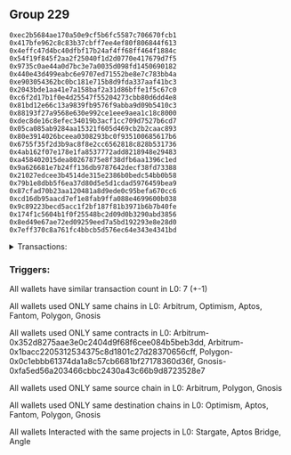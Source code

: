 ## Group 229

```0xa9b514efcfc2247f8a41f4bbffc37d9a1882a5a1
0xec2b5684ae170a50e9cf5b6fc5587c706670fcb1
0x417bfe962c8c83b37cbff7ee4ef80f806844f613
0x4effc47d4bc40dfbf17b24af4ff68ff464f1884c
0x54f19f845f2aa2f25040f1d2d0770e417679d7f5
0x9735c0ae44a0d7bc3e7a0035d098fd1450690182
0x440e43d499eabc6e9707ed71552be8e7c783bb4a
0xe903054362bc0bc181e715b8d9fda337aaf41bc3
0x2043bde1aa41e7a158baf2a31d86bffe1f5c67c0
0xc6f2d17b1f0e4d25547f55204273cbb80d6dd4e8
0x81bd12e66c13a9839fb9576f9abba9d09b5410c3
0x88193f27a9568e630e992ce1eee9aea1c18c8000
0xdec8de16c8efec34019b3acf1cc709d7527b6cd7
0x05ca085ab9284aa15321f605d469cb2b2caac893
0x80e3914026bceea0308293bc0f935100685617b6
0x6755f35f2d3b9ac8f8e2cc6562818c828b531736
0x4ab162f07e178e1fa8537772add8218948e29483
0xa458402015dea80267875e8f38dfb6aa1396c1ed
0x9a626681e7b24ff136db9787642decf38fd73388
0x21027edcee3b4514de315e2386b0bedc54bb0b58
0x79b1e8dbb5f6ea37d80d5e5d1cdad5976459bea9
0x87cfad70b23aa120481a8d9ede0c95befa670cc6
0xcd16db95aacd7ef1e8fab9ffa088e4699600b038
0x9c89223becd5acc1f2bf187f81b3971b6b7b40fe
0x174f1c5604b1f0f25548bc2d09d0b3290abd3856
0x8ed49e67ae72ed09259eed7a5bd192293e8e28d0
0x7eff370c8a761fc4bbcb5d576ec64e343e4341bd
```
<details>
<summary>Transactions:</summary>

Hashes: 

Wallet: 0xa9b514efcfc2247f8a41f4bbffc37d9a1882a5a1

       Hash: 0xa3b5eb2348d274d75e0c6232bc3bcd4c14ba3dff65e69ed110bd63280c4a353a
         - source chain: Arbitrum
         - destination chain: Optimism
         - project: Stargate
         - contract: 0x352d8275aae3e0c2404d9f68f6cee084b5beb3dd
         - value USD: 11.371409853
       Hash: 0xb86fa0f8e68f2bcc4c0fa5d36b106859d4e10abf7946aeaeb28a8c14baa70672
         - source chain: Arbitrum
         - destination chain: Optimism
         - project: Stargate
         - contract: 0x352d8275aae3e0c2404d9f68f6cee084b5beb3dd
         - value USD: 351.716171174
       Hash: 0x51848b48861f5b02e16abd85d9d28d305789e8e9caca4dc9ea86023c8b2d9a7c
         - source chain: Arbitrum
         - destination chain: Aptos
         - project: Aptos Bridge
         - contract: 0x1bacc2205312534375c8d1801c27d28370656cff
       Hash: 0xd7cbeeb3f690909fd02c9bdd7e2b31221b0c83e3ac1cf21b6c20af7349bcbcab
         - source chain: Arbitrum
         - destination chain: Fantom
         - project: Stargate
         - contract: 0x352d8275aae3e0c2404d9f68f6cee084b5beb3dd
         - value USD: 4.00174471
       Hash: 0xa2f5d12ad13f575eeec8c096ce324657b809768fc4a084d863653c9283a2c9a1
         - source chain: Arbitrum
         - destination chain: Polygon
         - project: Stargate
         - contract: 0x352d8275aae3e0c2404d9f68f6cee084b5beb3dd
         - value USD: 5.502398977
       Hash: 0xb54b4207f8ff567be23ab60b29c6e2c6406ec6d1fa772bc59d44ef7119586089
         - source chain: Polygon
         - destination chain: Gnosis
         - project: Angle
         - contract: 0x0c1ebbb61374da1a8c57cb6681bf27178360d36f
       Hash: 0xf40f5819f384753343159b089d2876ece75ee92ae6229db9341fac3d0c9a7fb1
         - source chain: Gnosis
         - destination chain: Polygon
         - project: Angle
         - contract: 0xfa5ed56a203466cbbc2430a43c66b9d8723528e7
Wallet: 0xec2b5684ae170a50e9cf5b6fc5587c706670fcb1

       Hash:0x893eafe198182c46980b200892795d24855b0ad7028f4e198c572985935fd1cc
         - source chain: Arbitrum
         - destination chain: Optimism
         - project: Stargate
         - contract: 0x352d8275aae3e0c2404d9f68f6cee084b5beb3dd
         - value USD: 9.72166219
       Hash:0x0063a05c27945fe2f500a9b0149a6489a571ff7c8a4eb1153fadddfb233b4fd9
         - source chain: Arbitrum
         - destination chain: Optimism
         - project: Stargate
         - contract: 0x352d8275aae3e0c2404d9f68f6cee084b5beb3dd
         - value USD: 339.686790726
       Hash:0x7a39278271836d14fd6e8383d0ee82e3aeae721e3d8bb423ddca5e84bfada48d
         - source chain: Arbitrum
         - destination chain: Aptos
         - project: Aptos Bridge
         - contract: 0x1bacc2205312534375c8d1801c27d28370656cff
       Hash:0x2728d51aede5e9b6582b7665d90c5ff8ea5f4c4e8b341ce66c3f34f8230d0cab
         - source chain: Arbitrum
         - destination chain: Fantom
         - project: Stargate
         - contract: 0x352d8275aae3e0c2404d9f68f6cee084b5beb3dd
         - value USD: 3.001308533
       Hash:0x3ac327c58d53cc9d782a8e0fa99f2104f3c82aed969369a88fb644a38cab91d5
         - source chain: Arbitrum
         - destination chain: Polygon
         - project: Stargate
         - contract: 0x352d8275aae3e0c2404d9f68f6cee084b5beb3dd
         - value USD: 3.501526622
       Hash:0xc721791093b66925c1e9e672d929d603cee7f090a8397f347f8fa65a2e6c63dc
         - source chain: Polygon
         - destination chain: Gnosis
         - project: Angle
         - contract: 0x0c1ebbb61374da1a8c57cb6681bf27178360d36f
       Hash:0x91732964080cb6d578bd2c39ed3ec2943d296a02a95bb21c3dd573fa0dd11642
         - source chain: Gnosis
         - destination chain: Polygon
         - project: Angle
         - contract: 0xfa5ed56a203466cbbc2430a43c66b9d8723528e7
Wallet: 0x417bfe962c8c83b37cbff7ee4ef80f806844f613

       Hash:0xda5f1ff201f270f9218d5e3a6ffa51677c4b9b77b8f748f6348225291c2c1688
         - source chain: Arbitrum
         - destination chain: Optimism
         - project: Stargate
         - contract: 0x352d8275aae3e0c2404d9f68f6cee084b5beb3dd
         - value USD: 9.316972709
       Hash:0xda68808205eb340bce1cea59d62e68d9a2ea62ce3bb9c68872104d9d10f32b27
         - source chain: Arbitrum
         - destination chain: Optimism
         - project: Stargate
         - contract: 0x352d8275aae3e0c2404d9f68f6cee084b5beb3dd
         - value USD: 367.182517463
       Hash:0xf60af1ccd60393d0994053dd011b71a46ba9391b0c23e3c34d978ef0c4c04740
         - source chain: Arbitrum
         - destination chain: Aptos
         - project: Aptos Bridge
         - contract: 0x1bacc2205312534375c8d1801c27d28370656cff
       Hash:0x297c3691bdb9f3d6a5f924ae1a1fde817f2b6e2c13c6d12acee4a2361d95df20
         - source chain: Arbitrum
         - destination chain: Fantom
         - project: Stargate
         - contract: 0x352d8275aae3e0c2404d9f68f6cee084b5beb3dd
         - value USD: 3.001308533
       Hash:0xc48c2b855afafaff073d8564c3f48b65e9b5b99bbcdddaf860eafbc0a9ef5b6d
         - source chain: Arbitrum
         - destination chain: Polygon
         - project: Stargate
         - contract: 0x352d8275aae3e0c2404d9f68f6cee084b5beb3dd
         - value USD: 4.101789329
       Hash:0xf31e4e2ff9bc93336639c593c3c2cd722cb7e3cdabb1b12f87b9c00391612be2
         - source chain: Polygon
         - destination chain: Gnosis
         - project: Angle
         - contract: 0x0c1ebbb61374da1a8c57cb6681bf27178360d36f
       Hash:0x239c493c30c09e77f9e202b7d39110b0a3e82043c8b2e71df4260aa09f719ac8
         - source chain: Gnosis
         - destination chain: Polygon
         - project: Angle
         - contract: 0xfa5ed56a203466cbbc2430a43c66b9d8723528e7
Wallet: 0x4effc47d4bc40dfbf17b24af4ff68ff464f1884c

       Hash:0x66d531edb7f7f32d0b3245d4b902e96123136075dd5dd0c06e89739bfbe5bbe1
         - source chain: Arbitrum
         - destination chain: Optimism
         - project: Stargate
         - contract: 0x352d8275aae3e0c2404d9f68f6cee084b5beb3dd
         - value USD: 9.563249956
       Hash:0x5b359f30fa6c6e43145781725b300e8dd2af03f3227fb2f2f8c57267e40612e4
         - source chain: Arbitrum
         - destination chain: Optimism
         - project: Stargate
         - contract: 0x352d8275aae3e0c2404d9f68f6cee084b5beb3dd
         - value USD: 369.282885478
       Hash:0x5958198273586e1cd3163ff57cb072ea14cc784db3a1a7c5036547ba5da85842
         - source chain: Arbitrum
         - destination chain: Aptos
         - project: Aptos Bridge
         - contract: 0x1bacc2205312534375c8d1801c27d28370656cff
       Hash:0x213af947fa1143768c60680de976c248d52c87feefcd7c253f73c481c9755141
         - source chain: Arbitrum
         - destination chain: Fantom
         - project: Stargate
         - contract: 0x352d8275aae3e0c2404d9f68f6cee084b5beb3dd
         - value USD: 6.002617066
       Hash:0x370b530e4cd3cc8baebc1b52e6cb06056a9541c6cfbc6f1c58db51d5878187b3
         - source chain: Arbitrum
         - destination chain: Polygon
         - project: Stargate
         - contract: 0x352d8275aae3e0c2404d9f68f6cee084b5beb3dd
         - value USD: 6.002617066
       Hash:0x2428d149d38668b9ce30a39935b0ea77fca2c757fbde894c4e1936e102c7ed2f
         - source chain: Polygon
         - destination chain: Gnosis
         - project: Angle
         - contract: 0x0c1ebbb61374da1a8c57cb6681bf27178360d36f
       Hash:0x88f679f7e1a668a9c5cb4010edf1656026d9a587af8812b7790e1b2abe075cff
         - source chain: Gnosis
         - destination chain: Polygon
         - project: Angle
         - contract: 0xfa5ed56a203466cbbc2430a43c66b9d8723528e7
Wallet: 0x54f19f845f2aa2f25040f1d2d0770e417679d7f5

       Hash:0xaa855a88b9d968967b1eda29383966a16716acfa4be8334177a8e4eead3ad895
         - source chain: Arbitrum
         - destination chain: Optimism
         - project: Stargate
         - contract: 0x352d8275aae3e0c2404d9f68f6cee084b5beb3dd
         - value USD: 12.942954007
       Hash:0x6ea56e10c8b46f5c23820efaf768c9cc87198833044e71472065bd5c2b5f52db
         - source chain: Arbitrum
         - destination chain: Optimism
         - project: Stargate
         - contract: 0x352d8275aae3e0c2404d9f68f6cee084b5beb3dd
         - value USD: 205.836065432
       Hash:0x8784a7e5b9d4913dbae6bf31faa0b3d1f8964729a4fe29ae080778f35e185cca
         - source chain: Arbitrum
         - destination chain: Aptos
         - project: Aptos Bridge
         - contract: 0x1bacc2205312534375c8d1801c27d28370656cff
       Hash:0x73889a9edc251c2d22c3a18a18f5f5b75277bac50d79b5ac4bb0d9038e9e9fc6
         - source chain: Arbitrum
         - destination chain: Fantom
         - project: Stargate
         - contract: 0x352d8275aae3e0c2404d9f68f6cee084b5beb3dd
         - value USD: 5.002180888
       Hash:0xb40793ced92891c9c67c6dae44726cf093975eb4ff38345da715385b6fa52b13
         - source chain: Arbitrum
         - destination chain: Polygon
         - project: Stargate
         - contract: 0x352d8275aae3e0c2404d9f68f6cee084b5beb3dd
         - value USD: 5.702487213
       Hash:0x3252598ffa44108a9aa99612066a82c350b4465831c49a873f0ac43d75c61d25
         - source chain: Polygon
         - destination chain: Gnosis
         - project: Angle
         - contract: 0x0c1ebbb61374da1a8c57cb6681bf27178360d36f
       Hash:0xbb28f0cd8a7034126e39a7d758d7d17c62b0530fc305b495aa51395da650e6f4
         - source chain: Gnosis
         - destination chain: Polygon
         - project: Angle
         - contract: 0xfa5ed56a203466cbbc2430a43c66b9d8723528e7
Wallet: 0x9735c0ae44a0d7bc3e7a0035d098fd1450690182

       Hash:0x10cd8fc5d94652d3b9d93869ef382513ebfcb88cbcc561656647e01cc70ca4eb
         - source chain: Arbitrum
         - destination chain: Optimism
         - project: Stargate
         - contract: 0x352d8275aae3e0c2404d9f68f6cee084b5beb3dd
         - value USD: 10.837292654
       Hash:0x2a02886f467b86f486f6b148bbabe045177725eace4c64894d69268f9c3ac1af
         - source chain: Arbitrum
         - destination chain: Optimism
         - project: Stargate
         - contract: 0x352d8275aae3e0c2404d9f68f6cee084b5beb3dd
         - value USD: 313.718604364
       Hash:0x95f43d2b90b71699f4e921617eae9438125e36646154b2be696c99a69aac5a11
         - source chain: Arbitrum
         - destination chain: Aptos
         - project: Aptos Bridge
         - contract: 0x1bacc2205312534375c8d1801c27d28370656cff
       Hash:0x7a7ebac8a30e210d9585e515f991325636b72346a028c96bd9ac9dc253eed0c5
         - source chain: Arbitrum
         - destination chain: Fantom
         - project: Stargate
         - contract: 0x352d8275aae3e0c2404d9f68f6cee084b5beb3dd
         - value USD: 4.00174471
       Hash:0x591d5f8cdd5af18f13cc66f792db066aa0b6c491528f3866e1b8e2cc46d276a3
         - source chain: Arbitrum
         - destination chain: Polygon
         - project: Stargate
         - contract: 0x352d8275aae3e0c2404d9f68f6cee084b5beb3dd
         - value USD: 5.902574448
       Hash:0x73fb6f4bf034f26765325aada72f720e53a300d2efdcb8b68df7bf537749a4ca
         - source chain: Polygon
         - destination chain: Gnosis
         - project: Angle
         - contract: 0x0c1ebbb61374da1a8c57cb6681bf27178360d36f
       Hash:0x8ebcd743ab7162f5ce587e0fa3ec1091789ebedeb7496514bd871e2b673ea504
         - source chain: Gnosis
         - destination chain: Polygon
         - project: Angle
         - contract: 0xfa5ed56a203466cbbc2430a43c66b9d8723528e7
Wallet: 0x440e43d499eabc6e9707ed71552be8e7c783bb4a

       Hash:0x5443766d6a4c231007fb86bb699ec23d094bbd57a5bdb02c87c561d742131877
         - source chain: Arbitrum
         - destination chain: Optimism
         - project: Stargate
         - contract: 0x352d8275aae3e0c2404d9f68f6cee084b5beb3dd
         - value USD: 9.625047134
       Hash:0x6e90065a0e5d34c64e0b7dceee388af53b127f94904d683dfa911a0d46bf621c
         - source chain: Arbitrum
         - destination chain: Optimism
         - project: Stargate
         - contract: 0x352d8275aae3e0c2404d9f68f6cee084b5beb3dd
         - value USD: 215.765077864
       Hash:0x8c640fabb1ef0b28cf2ffccb74f7a4b6c9621aecac83777d95ffc6280245110a
         - source chain: Arbitrum
         - destination chain: Aptos
         - project: Aptos Bridge
         - contract: 0x1bacc2205312534375c8d1801c27d28370656cff
       Hash:0x093d619870b6d053c4dca6466dd0d5a455d1fa3ec54dc53c6c1ca249bf70a4f4
         - source chain: Arbitrum
         - destination chain: Fantom
         - project: Stargate
         - contract: 0x352d8275aae3e0c2404d9f68f6cee084b5beb3dd
         - value USD: 4.00174471
       Hash:0xddf1d18f510f3980ecbb64a4d7bdca6cc0f8b87358ef09d7ed2f2881e9f9c48f
         - source chain: Arbitrum
         - destination chain: Polygon
         - project: Stargate
         - contract: 0x352d8275aae3e0c2404d9f68f6cee084b5beb3dd
         - value USD: 5.902574448
       Hash:0x12b4f43c7fdd3aa40afc10637188a29c4afb1d8dbc80ebd330c8ebbd8c719b59
         - source chain: Polygon
         - destination chain: Gnosis
         - project: Angle
         - contract: 0x0c1ebbb61374da1a8c57cb6681bf27178360d36f
       Hash:0xca93d43d8963a786f8178b871da241760507a1f9385ad8a01b1808ca61c9cd2d
         - source chain: Gnosis
         - destination chain: Polygon
         - project: Angle
         - contract: 0xfa5ed56a203466cbbc2430a43c66b9d8723528e7
Wallet: 0xe903054362bc0bc181e715b8d9fda337aaf41bc3

       Hash:0xb55a8525593e68e1d2f039d1120909ec232ae4c1a95eeed2eea6333f25daa3c5
         - source chain: Arbitrum
         - destination chain: Optimism
         - project: Stargate
         - contract: 0x352d8275aae3e0c2404d9f68f6cee084b5beb3dd
         - value USD: 9.694318306
       Hash:0x19056bf7e8d42914e55764f19a467eebce0acd0e6a89e5506d8c343465e64e3d
         - source chain: Arbitrum
         - destination chain: Optimism
         - project: Stargate
         - contract: 0x352d8275aae3e0c2404d9f68f6cee084b5beb3dd
         - value USD: 284.122509613
       Hash:0x4c9588e16dcc1b3e3c7454579f39300a261edcbc7d9802f58e3c4a73b261b3a4
         - source chain: Arbitrum
         - destination chain: Aptos
         - project: Aptos Bridge
         - contract: 0x1bacc2205312534375c8d1801c27d28370656cff
       Hash:0xd93772eff1026295a847ad5e5a059e188535e42670106783f0e943be79b64519
         - source chain: Arbitrum
         - destination chain: Fantom
         - project: Stargate
         - contract: 0x352d8275aae3e0c2404d9f68f6cee084b5beb3dd
         - value USD: 4.61201208
       Hash:0x699919c00b2c407122a52b824f451b5e4122b8c6ec355d9d6eb3ff87200c951f
         - source chain: Arbitrum
         - destination chain: Polygon
         - project: Stargate
         - contract: 0x352d8275aae3e0c2404d9f68f6cee084b5beb3dd
         - value USD: 5.292309081
       Hash:0x47a2068aa20d9e59ba40b5e219873b62621265ed4edc69704473f9f4a60b1946
         - source chain: Polygon
         - destination chain: Gnosis
         - project: Angle
         - contract: 0x0c1ebbb61374da1a8c57cb6681bf27178360d36f
       Hash:0x32271cb24a7d89b222449b3582f33a8718376a3d2c832c02c8a8ca9c105ed88b
         - source chain: Gnosis
         - destination chain: Polygon
         - project: Angle
         - contract: 0xfa5ed56a203466cbbc2430a43c66b9d8723528e7
Wallet: 0x2043bde1aa41e7a158baf2a31d86bffe1f5c67c0

       Hash:0x36dbbba69a9ff75d957edfa564da9a12283a4cf997d14f98c3fd57ffdf1b96bb
         - source chain: Arbitrum
         - destination chain: Optimism
         - project: Stargate
         - contract: 0x352d8275aae3e0c2404d9f68f6cee084b5beb3dd
         - value USD: 10.37973833
       Hash:0xad84220315dccc3c3403aa557f4acd5058b5b7527cc04d51be54c7cbd94e15d5
         - source chain: Arbitrum
         - destination chain: Optimism
         - project: Stargate
         - contract: 0x352d8275aae3e0c2404d9f68f6cee084b5beb3dd
         - value USD: 350.952400987
       Hash:0x55399ec1376ea93fcecf87f63542bc7fe4f145bf2826df3feeca52036da6e587
         - source chain: Arbitrum
         - destination chain: Aptos
         - project: Aptos Bridge
         - contract: 0x1bacc2205312534375c8d1801c27d28370656cff
       Hash:0x341fa112e84215317e9026cf674b995e0f6c31d00ed4a4a36419a846a82c1116
         - source chain: Arbitrum
         - destination chain: Fantom
         - project: Stargate
         - contract: 0x352d8275aae3e0c2404d9f68f6cee084b5beb3dd
         - value USD: 5.002180888
       Hash:0xbab9ecc80e15b40a0dd232738dbed8e4dd6cdf7d41fa55e8111bf4a4e05bb9d0
         - source chain: Arbitrum
         - destination chain: Polygon
         - project: Stargate
         - contract: 0x352d8275aae3e0c2404d9f68f6cee084b5beb3dd
         - value USD: 6.802967008
       Hash:0x5d0e02803e83a95ff0e35eab2e6363b963bf6a42a6530851b856b064242c7851
         - source chain: Polygon
         - destination chain: Gnosis
         - project: Angle
         - contract: 0x0c1ebbb61374da1a8c57cb6681bf27178360d36f
       Hash:0x89aa788bf39a117ed9f5036a9d1e340c50446051ae6776342302fcb521c69ac5
         - source chain: Gnosis
         - destination chain: Polygon
         - project: Angle
         - contract: 0xfa5ed56a203466cbbc2430a43c66b9d8723528e7
Wallet: 0xc6f2d17b1f0e4d25547f55204273cbb80d6dd4e8

       Hash:0xc8985e4cc286ea411d7ed977edde4d7d3c9245c9fcec8297c6f5db6f723d98e2
         - source chain: Arbitrum
         - destination chain: Optimism
         - project: Stargate
         - contract: 0x352d8275aae3e0c2404d9f68f6cee084b5beb3dd
         - value USD: 10.919324305
       Hash:0xdf42641dd91af058bdfe63549ed32107018478111bf0a604c224b6dceb535fa2
         - source chain: Arbitrum
         - destination chain: Optimism
         - project: Stargate
         - contract: 0x352d8275aae3e0c2404d9f68f6cee084b5beb3dd
         - value USD: 379.784725551
       Hash:0x515660c65a0b6cfba03a0b3cd88f98c2488b040e6f4858995b015eb18f88c7ae
         - source chain: Arbitrum
         - destination chain: Aptos
         - project: Aptos Bridge
         - contract: 0x1bacc2205312534375c8d1801c27d28370656cff
       Hash:0x1b17f23660f605a66bd2b82429a941e50dadc979c455bfdd74e387f62b1ff4e8
         - source chain: Arbitrum
         - destination chain: Fantom
         - project: Stargate
         - contract: 0x352d8275aae3e0c2404d9f68f6cee084b5beb3dd
         - value USD: 4.00174471
       Hash:0x88f4e3a8f690bb3ffb63f26a51364c512e03194ff3a1d83ebd2b833e5e6a87be
         - source chain: Arbitrum
         - destination chain: Polygon
         - project: Stargate
         - contract: 0x352d8275aae3e0c2404d9f68f6cee084b5beb3dd
         - value USD: 4.802094653
       Hash:0xf6113dee12c5e82445738eac581cd561cc31b9ce36893292c13c7db9e2f01e6e
         - source chain: Polygon
         - destination chain: Gnosis
         - project: Angle
         - contract: 0x0c1ebbb61374da1a8c57cb6681bf27178360d36f
       Hash:0xf83eba3822264c2b1c2b44dd53ab4168bc9c1e7a940fd932e743897745f0af90
         - source chain: Gnosis
         - destination chain: Polygon
         - project: Angle
         - contract: 0xfa5ed56a203466cbbc2430a43c66b9d8723528e7
Wallet: 0x81bd12e66c13a9839fb9576f9abba9d09b5410c3

       Hash:0x4eb9bbe9a0b33d5fe3f9119ef4ef98618c43ade118fa9d66020ef1016da07bc2
         - source chain: Arbitrum
         - destination chain: Optimism
         - project: Stargate
         - contract: 0x352d8275aae3e0c2404d9f68f6cee084b5beb3dd
         - value USD: 8.996137804
       Hash:0xd75d6df0739becae63a48bd8771629a04ff446464761cc3fc5922cd89a9a659f
         - source chain: Arbitrum
         - destination chain: Optimism
         - project: Stargate
         - contract: 0x352d8275aae3e0c2404d9f68f6cee084b5beb3dd
         - value USD: 333.194744136
       Hash:0xdf7a3621f3178b312d003a76d1d224b10f8f7dff4080ea2083d721dcfbfbd8a6
         - source chain: Arbitrum
         - destination chain: Aptos
         - project: Aptos Bridge
         - contract: 0x1bacc2205312534375c8d1801c27d28370656cff
       Hash:0xf60ff4e1df11e4b08ed7963e794940dd9c42e2ae703944f49226013a3171cd7e
         - source chain: Arbitrum
         - destination chain: Fantom
         - project: Stargate
         - contract: 0x352d8275aae3e0c2404d9f68f6cee084b5beb3dd
         - value USD: 5.002180888
       Hash:0x2aba9a1777d3444c857dc58f92539013f2e7df13f67c74c960d80bad1f3d1836
         - source chain: Arbitrum
         - destination chain: Polygon
         - project: Stargate
         - contract: 0x352d8275aae3e0c2404d9f68f6cee084b5beb3dd
         - value USD: 6.102661684
       Hash:0x52bfe4240e8da1b935c79ae622fe623d0176ba97ffbb0ac238d332db9e70c850
         - source chain: Polygon
         - destination chain: Gnosis
         - project: Angle
         - contract: 0x0c1ebbb61374da1a8c57cb6681bf27178360d36f
       Hash:0x08d1d83c412bf67e75e6b78cf239c67920655a568a4217f2c9654d07e64dad3a
         - source chain: Gnosis
         - destination chain: Polygon
         - project: Angle
         - contract: 0xfa5ed56a203466cbbc2430a43c66b9d8723528e7
Wallet: 0x88193f27a9568e630e992ce1eee9aea1c18c8000

       Hash:0xea2b5918c3ee06be7a78c705923beee700abf1388f17b82fa1fcb1c7abf946f3
         - source chain: Arbitrum
         - destination chain: Optimism
         - project: Stargate
         - contract: 0x352d8275aae3e0c2404d9f68f6cee084b5beb3dd
         - value USD: 9.340670741
       Hash:0x825c523c1ab59708c17fd09b520a1877b079caed74d238817c1d5ffae5477435
         - source chain: Arbitrum
         - destination chain: Optimism
         - project: Stargate
         - contract: 0x352d8275aae3e0c2404d9f68f6cee084b5beb3dd
         - value USD: 274.957267367
       Hash:0x517bf77f6e7dea990dc9eba35d2eda895996be48503e19593745951cc9650001
         - source chain: Arbitrum
         - destination chain: Aptos
         - project: Aptos Bridge
         - contract: 0x1bacc2205312534375c8d1801c27d28370656cff
       Hash:0x80d1b609b138571e7435a4af5f2b51d69b99e188fa3cc15e24716ea5d057ca2c
         - source chain: Arbitrum
         - destination chain: Fantom
         - project: Stargate
         - contract: 0x352d8275aae3e0c2404d9f68f6cee084b5beb3dd
         - value USD: 3.001308533
       Hash:0x25caa59f9d816bcaa3997091f5706ba956de0b7d1bb70d7990b04145c29e8c90
         - source chain: Arbitrum
         - destination chain: Polygon
         - project: Stargate
         - contract: 0x352d8275aae3e0c2404d9f68f6cee084b5beb3dd
         - value USD: 3.101353151
       Hash:0xa85123c459d9e269753f0fc42ce686dafe9e122eb3dba6699511457277d0b9f2
         - source chain: Polygon
         - destination chain: Gnosis
         - project: Angle
         - contract: 0x0c1ebbb61374da1a8c57cb6681bf27178360d36f
       Hash:0x834723d31a0d748f0228e01673b173258c5535ca37ce4e7cc27a2ca9fd0931aa
         - source chain: Gnosis
         - destination chain: Polygon
         - project: Angle
         - contract: 0xfa5ed56a203466cbbc2430a43c66b9d8723528e7
Wallet: 0xdec8de16c8efec34019b3acf1cc709d7527b6cd7

       Hash:0xeb44da30a22f1a1778318247141b9780894e4445dab8201333d6b4ca9b242462
         - source chain: Arbitrum
         - destination chain: Optimism
         - project: Stargate
         - contract: 0x352d8275aae3e0c2404d9f68f6cee084b5beb3dd
         - value USD: 9.66533379
       Hash:0x7348175c91ac22ab1a0434cc7752b0c1121e9b9f40581ff7bfd207e193c3b69d
         - source chain: Arbitrum
         - destination chain: Optimism
         - project: Stargate
         - contract: 0x352d8275aae3e0c2404d9f68f6cee084b5beb3dd
         - value USD: 221.302411721
       Hash:0xd24dca14ca2391a98fc8466eee318a1941da51f3b4c9d01bbdb356442040133f
         - source chain: Arbitrum
         - destination chain: Aptos
         - project: Aptos Bridge
         - contract: 0x1bacc2205312534375c8d1801c27d28370656cff
       Hash:0x8f8b38b02322550ae1ffc627d5a00031ed3111ecf75c4fbd45a887e3e6c9f354
         - source chain: Arbitrum
         - destination chain: Fantom
         - project: Stargate
         - contract: 0x352d8275aae3e0c2404d9f68f6cee084b5beb3dd
         - value USD: 4.00174471
       Hash:0x5586470ef9b8a3defbb430c6f748a742e915d1dde25aa8cca6a09ed468a63314
         - source chain: Arbitrum
         - destination chain: Polygon
         - project: Stargate
         - contract: 0x352d8275aae3e0c2404d9f68f6cee084b5beb3dd
         - value USD: 2.70117868
       Hash:0x36887ad38f207d7269431a4a21f4d0bfa62ab74544c2140c61676efe1baf26f0
         - source chain: Polygon
         - destination chain: Gnosis
         - project: Angle
         - contract: 0x0c1ebbb61374da1a8c57cb6681bf27178360d36f
       Hash:0x5ee0c1488e49e51189607ebe264a997e0f5e9ee4ad786ef5c4d8a5907b9f2447
         - source chain: Gnosis
         - destination chain: Polygon
         - project: Angle
         - contract: 0xfa5ed56a203466cbbc2430a43c66b9d8723528e7
Wallet: 0x05ca085ab9284aa15321f605d469cb2b2caac893

       Hash:0x76f88abfdb1a69595212636f27d9bc1bef42c00f5118514fa38eedc03e5cc68e
         - source chain: Arbitrum
         - destination chain: Optimism
         - project: Stargate
         - contract: 0x352d8275aae3e0c2404d9f68f6cee084b5beb3dd
         - value USD: 10.374269553
       Hash:0xf5c4fd205cf4e3253ee406371a6af043b1208a5b74c9a087f5ea1569fdec8487
         - source chain: Arbitrum
         - destination chain: Optimism
         - project: Stargate
         - contract: 0x352d8275aae3e0c2404d9f68f6cee084b5beb3dd
         - value USD: 355.344079563
       Hash:0xa0ca5e88d91d25a337fc7e4a034106cace05fd25d67f5358569fc122d8e5514f
         - source chain: Arbitrum
         - destination chain: Aptos
         - project: Aptos Bridge
         - contract: 0x1bacc2205312534375c8d1801c27d28370656cff
       Hash:0xe5a33eb50332c07730304946be0ab3a0cf20e7d8487ba15cb4c140d5ed0a0541
         - source chain: Arbitrum
         - destination chain: Fantom
         - project: Stargate
         - contract: 0x352d8275aae3e0c2404d9f68f6cee084b5beb3dd
         - value USD: 5.002180888
       Hash:0xc853394660a84215626300b7747dd31a06d398dcb278d86dbb94dda837e6f1ca
         - source chain: Arbitrum
         - destination chain: Polygon
         - project: Stargate
         - contract: 0x352d8275aae3e0c2404d9f68f6cee084b5beb3dd
         - value USD: 6.102661684
       Hash:0xe5c056ce2dfa2f487fd3aff4c9489d7dfc1d36c656f68c128ff4d2e5081a72e5
         - source chain: Polygon
         - destination chain: Gnosis
         - project: Angle
         - contract: 0x0c1ebbb61374da1a8c57cb6681bf27178360d36f
       Hash:0x521bce4e79dfbf8b3166287455b4fa1dc5cffb044a1a9e955af36c2e69775b16
         - source chain: Gnosis
         - destination chain: Polygon
         - project: Angle
         - contract: 0xfa5ed56a203466cbbc2430a43c66b9d8723528e7
Wallet: 0x80e3914026bceea0308293bc0f935100685617b6

       Hash:0xf86427fb713c5636b25515f87f04c06fe8233792e05b7bd51e7ecf49345c051b
         - source chain: Arbitrum
         - destination chain: Optimism
         - project: Stargate
         - contract: 0x352d8275aae3e0c2404d9f68f6cee084b5beb3dd
         - value USD: 12.446935953
       Hash:0xf29707239af9fcbb8f37646f230467f86620278dd895325b439afd48b634f2f0
         - source chain: Arbitrum
         - destination chain: Optimism
         - project: Stargate
         - contract: 0x352d8275aae3e0c2404d9f68f6cee084b5beb3dd
         - value USD: 369.855713118
       Hash:0x0cddb66e8d4cb22c1f085f05930b445872ed7b30aadcd0153aec28997443454e
         - source chain: Arbitrum
         - destination chain: Aptos
         - project: Aptos Bridge
         - contract: 0x1bacc2205312534375c8d1801c27d28370656cff
       Hash:0x89ec7042c0679a8ef65d83b6f27c7fdec250b4144f4527b250a10690655a4257
         - source chain: Arbitrum
         - destination chain: Fantom
         - project: Stargate
         - contract: 0x352d8275aae3e0c2404d9f68f6cee084b5beb3dd
         - value USD: 4.00174471
       Hash:0x3a7c0f38be776b5a1827e3a49ef226ef9e42565687f21feaaa118f4350261ece
         - source chain: Arbitrum
         - destination chain: Polygon
         - project: Stargate
         - contract: 0x352d8275aae3e0c2404d9f68f6cee084b5beb3dd
         - value USD: 5.40235636
       Hash:0xeef46f57d585892dcc347ce3a25868365d52ab0f5fa8b46bf878cfa4ac01f57f
         - source chain: Polygon
         - destination chain: Gnosis
         - project: Angle
         - contract: 0x0c1ebbb61374da1a8c57cb6681bf27178360d36f
       Hash:0xe0cd073d2551a06baeacaeb42b656839974e7ab5110bb28924ba7c0d06cd134c
         - source chain: Gnosis
         - destination chain: Polygon
         - project: Angle
         - contract: 0xfa5ed56a203466cbbc2430a43c66b9d8723528e7
Wallet: 0x6755f35f2d3b9ac8f8e2cc6562818c828b531736

       Hash:0x4ccd9d59784450e287ddba24701d5dc598ebac47661c6b146e8afcc1f9a72613
         - source chain: Arbitrum
         - destination chain: Optimism
         - project: Stargate
         - contract: 0x352d8275aae3e0c2404d9f68f6cee084b5beb3dd
         - value USD: 9.62687006
       Hash:0xd0fa6ddf84ac19fde6d2f18f7d4be48ce946aa419be441d73974f27a8a7f6a3c
         - source chain: Arbitrum
         - destination chain: Optimism
         - project: Stargate
         - contract: 0x352d8275aae3e0c2404d9f68f6cee084b5beb3dd
         - value USD: 244.597402429
       Hash:0xc09a02d8222bfd74fbf2256f45f0287493b6ed953c8e44ed06917e87c86699b8
         - source chain: Arbitrum
         - destination chain: Aptos
         - project: Aptos Bridge
         - contract: 0x1bacc2205312534375c8d1801c27d28370656cff
       Hash:0xf1168776944b59aac16668315951036105b3bbb1baa0549d649b9ea834b992ff
         - source chain: Arbitrum
         - destination chain: Fantom
         - project: Stargate
         - contract: 0x352d8275aae3e0c2404d9f68f6cee084b5beb3dd
         - value USD: 6.002617066
       Hash:0x87db5f05323e8f22f987cfe9294caa6c72ec073aa831292bf35c9af1f5dbac49
         - source chain: Arbitrum
         - destination chain: Polygon
         - project: Stargate
         - contract: 0x352d8275aae3e0c2404d9f68f6cee084b5beb3dd
         - value USD: 6.002617066
       Hash:0x54efdfb2fc1ce40f885c1dc7c451545b28ae48a235a885704fa8df5ea8ca332c
         - source chain: Polygon
         - destination chain: Gnosis
         - project: Angle
         - contract: 0x0c1ebbb61374da1a8c57cb6681bf27178360d36f
       Hash:0x2312ffcc688ad6c14f3ce116eab8c6a19ff6f41d93dec1bb2e927f0dbc45617f
         - source chain: Gnosis
         - destination chain: Polygon
         - project: Angle
         - contract: 0xfa5ed56a203466cbbc2430a43c66b9d8723528e7
Wallet: 0x4ab162f07e178e1fa8537772add8218948e29483

       Hash:0xac368351db421d2ca46f62e13264c8e03438302f592e6985287a0fab36abaef6
         - source chain: Arbitrum
         - destination chain: Optimism
         - project: Stargate
         - contract: 0x352d8275aae3e0c2404d9f68f6cee084b5beb3dd
         - value USD: 11.45526443
       Hash:0x83c412cabbef32983716800593a93b09e2913acc7f2046d6efca1e8a7393bada
         - source chain: Arbitrum
         - destination chain: Optimism
         - project: Stargate
         - contract: 0x352d8275aae3e0c2404d9f68f6cee084b5beb3dd
         - value USD: 365.273091995
       Hash:0x55d307d5fa1c91197f1aed779e1b7f4782abc4ad136a9b944254238e6b58dc98
         - source chain: Arbitrum
         - destination chain: Aptos
         - project: Aptos Bridge
         - contract: 0x1bacc2205312534375c8d1801c27d28370656cff
       Hash:0x8d41eadd1b476af0b6a710c1a89bc59407588e7278722e66a045bdac1506deaf
         - source chain: Arbitrum
         - destination chain: Fantom
         - project: Stargate
         - contract: 0x352d8275aae3e0c2404d9f68f6cee084b5beb3dd
         - value USD: 3.758742899
       Hash:0x69d88c2d8e2176c00fc5cdf9a1c99325bdcb43a692603719d33a103f662c13b1
         - source chain: Arbitrum
         - destination chain: Polygon
         - project: Stargate
         - contract: 0x352d8275aae3e0c2404d9f68f6cee084b5beb3dd
         - value USD: 3.938682718
       Hash:0xbada4a794cb0ed613ae86192b428610f2a6f535362512f96236b72f2d99001c5
         - source chain: Polygon
         - destination chain: Gnosis
         - project: Angle
         - contract: 0x0c1ebbb61374da1a8c57cb6681bf27178360d36f
       Hash:0x8b5909f08ca6438a6b3f868f41d801c4944c1e65cab332e162b302dd806fa05e
         - source chain: Gnosis
         - destination chain: Polygon
         - project: Angle
         - contract: 0xfa5ed56a203466cbbc2430a43c66b9d8723528e7
Wallet: 0xa458402015dea80267875e8f38dfb6aa1396c1ed

       Hash:0xbc70bb4bcfe975dbab6388bbf0eb4508451bedc7997493335139fb2319639d3a
         - source chain: Arbitrum
         - destination chain: Optimism
         - project: Stargate
         - contract: 0x352d8275aae3e0c2404d9f68f6cee084b5beb3dd
         - value USD: 9.3661917
       Hash:0xddc6a2e75d10ad8e4d2cc83f9045fca297ba35ed28256e7fddfb4ba2ccf51920
         - source chain: Arbitrum
         - destination chain: Optimism
         - project: Stargate
         - contract: 0x352d8275aae3e0c2404d9f68f6cee084b5beb3dd
         - value USD: 247.843425724
       Hash:0x187ae27d2607f82611899ae07f1fcb8ad8affea31c3bbb7c69e29eedaea70fc5
         - source chain: Arbitrum
         - destination chain: Aptos
         - project: Aptos Bridge
         - contract: 0x1bacc2205312534375c8d1801c27d28370656cff
       Hash:0xb4646b4c4f673cafe91e88c78c14b2e51ecdfef5804ac3fded49a14f204c0fb3
         - source chain: Arbitrum
         - destination chain: Fantom
         - project: Stargate
         - contract: 0x352d8275aae3e0c2404d9f68f6cee084b5beb3dd
         - value USD: 2.998996994
       Hash:0xd17b0ac972aba64106854194def066c496a63a1ca5aae5aff4255f0fbc130beb
         - source chain: Arbitrum
         - destination chain: Polygon
         - project: Stargate
         - contract: 0x352d8275aae3e0c2404d9f68f6cee084b5beb3dd
         - value USD: 4.198595791
       Hash:0xa80cf4f7205d5198a727ab975df893d8b90e398f11a0ef6119fb0d8a042c18f4
         - source chain: Polygon
         - destination chain: Gnosis
         - project: Angle
         - contract: 0x0c1ebbb61374da1a8c57cb6681bf27178360d36f
       Hash:0x73aa4b6eec8e221d04b785b83f02b6cbc58237fcac8c19bb06e7c342bda4454d
         - source chain: Gnosis
         - destination chain: Polygon
         - project: Angle
         - contract: 0xfa5ed56a203466cbbc2430a43c66b9d8723528e7
Wallet: 0x9a626681e7b24ff136db9787642decf38fd73388

       Hash:0xc3a5427a7d5dddc40999a50cfbe3673b306c4f2573f170b6ee10e2f9e45cbc41
         - source chain: Arbitrum
         - destination chain: Optimism
         - project: Stargate
         - contract: 0x352d8275aae3e0c2404d9f68f6cee084b5beb3dd
         - value USD: 10.408905139
       Hash:0x1b4b870db9bb0fa9d993b2decffe6687ee02fecaf6c8ccc99726e22fb8d161a5
         - source chain: Arbitrum
         - destination chain: Optimism
         - project: Stargate
         - contract: 0x352d8275aae3e0c2404d9f68f6cee084b5beb3dd
         - value USD: 301.880166463
       Hash:0x35eef9e55fdad1a3fd67755287335cb9558aa34b9e1a4e58d2a9ee19892dc036
         - source chain: Arbitrum
         - destination chain: Aptos
         - project: Aptos Bridge
         - contract: 0x1bacc2205312534375c8d1801c27d28370656cff
       Hash:0x26283618ac931d16650f38b223594ec59d615230cbcdd5251e5b150adaaeeb39
         - source chain: Arbitrum
         - destination chain: Fantom
         - project: Stargate
         - contract: 0x352d8275aae3e0c2404d9f68f6cee084b5beb3dd
         - value USD: 4.998328323
       Hash:0x8df7e80f9ed277cfa890f51cf510ec6b6a0ad900999ffcc469d706e18d71a1b7
         - source chain: Arbitrum
         - destination chain: Polygon
         - project: Stargate
         - contract: 0x352d8275aae3e0c2404d9f68f6cee084b5beb3dd
         - value USD: 6.497826819
       Hash:0x6bec46221c2891b3112eee7d043b6c643867ced350a8a1effa34e02961849add
         - source chain: Polygon
         - destination chain: Gnosis
         - project: Angle
         - contract: 0x0c1ebbb61374da1a8c57cb6681bf27178360d36f
       Hash:0x29e66428025e9c58c873f7311ffb95b80029583521565386f551df0cd195a8d7
         - source chain: Gnosis
         - destination chain: Polygon
         - project: Angle
         - contract: 0xfa5ed56a203466cbbc2430a43c66b9d8723528e7
Wallet: 0x21027edcee3b4514de315e2386b0bedc54bb0b58

       Hash:0xe60def735b5f3d570add7754d548990d01f2f24e917c9fbe9e5d3461ac713b4b
         - source chain: Arbitrum
         - destination chain: Optimism
         - project: Stargate
         - contract: 0x352d8275aae3e0c2404d9f68f6cee084b5beb3dd
         - value USD: 9.814631396
       Hash:0x373d27b18bd6453a4aa349715e70f3fca5828ddc31c4fd6115372f303650bc94
         - source chain: Arbitrum
         - destination chain: Optimism
         - project: Stargate
         - contract: 0x352d8275aae3e0c2404d9f68f6cee084b5beb3dd
         - value USD: 230.085768873
       Hash:0xce59c2c6445f1f5be72a0c234a4915c256fe38e98f179850d02cb15f626ea2a5
         - source chain: Arbitrum
         - destination chain: Aptos
         - project: Aptos Bridge
         - contract: 0x1bacc2205312534375c8d1801c27d28370656cff
       Hash:0x24914668a89fe9e782e5e948175c7e4b6e40f4e8bccc2e717e3ce65071cb0289
         - source chain: Arbitrum
         - destination chain: Fantom
         - project: Stargate
         - contract: 0x352d8275aae3e0c2404d9f68f6cee084b5beb3dd
         - value USD: 2.998996994
       Hash:0x227ea1fafa2176e96d9bf40a776125e51a24ad1d6a4887a844c42493ed1525ca
         - source chain: Arbitrum
         - destination chain: Polygon
         - project: Stargate
         - contract: 0x352d8275aae3e0c2404d9f68f6cee084b5beb3dd
         - value USD: 3.498829826
       Hash:0x0b68214eeee7867079736d59c1b2f9cc3b58dadcaaeb9c5f360631ea353faa3f
         - source chain: Polygon
         - destination chain: Gnosis
         - project: Angle
         - contract: 0x0c1ebbb61374da1a8c57cb6681bf27178360d36f
       Hash:0xa63f54fa5befb63678f8bd83661aebc95f768cd41a3708d1bdf58a47da1862ad
         - source chain: Gnosis
         - destination chain: Polygon
         - project: Angle
         - contract: 0xfa5ed56a203466cbbc2430a43c66b9d8723528e7
Wallet: 0x79b1e8dbb5f6ea37d80d5e5d1cdad5976459bea9

       Hash:0xd1c4e788129c95f8956cd5443ecc08eb1fdc1900cfa2b0eacef320e72712054a
         - source chain: Arbitrum
         - destination chain: Optimism
         - project: Stargate
         - contract: 0x352d8275aae3e0c2404d9f68f6cee084b5beb3dd
         - value USD: 9.810985544
       Hash:0xf503988e3e755fdc52f85418c903e0f3050ccb0e667f4a1151cf0408921ed15d
         - source chain: Arbitrum
         - destination chain: Optimism
         - project: Stargate
         - contract: 0x352d8275aae3e0c2404d9f68f6cee084b5beb3dd
         - value USD: 250.134736285
       Hash:0xf40380d55715e8482973c8b379a7f1433d4485faebf4f750d26576d77e9265c0
         - source chain: Arbitrum
         - destination chain: Aptos
         - project: Aptos Bridge
         - contract: 0x1bacc2205312534375c8d1801c27d28370656cff
       Hash:0xd47c5c1543e46c431dbeb13526df48a4ae0e30963d910610b9400869429040e2
         - source chain: Arbitrum
         - destination chain: Fantom
         - project: Stargate
         - contract: 0x352d8275aae3e0c2404d9f68f6cee084b5beb3dd
         - value USD: 2.998996994
       Hash:0x0225961e692ee20c25c2ab8b07ddd5cb6bb546efb6ec3c45ca170fd12d749766
         - source chain: Arbitrum
         - destination chain: Polygon
         - project: Stargate
         - contract: 0x352d8275aae3e0c2404d9f68f6cee084b5beb3dd
         - value USD: 3.398863259
       Hash:0x8d8774716a0da1e4301ac2167edc5f0400e594c5442c3b220e7d04c581f0f12f
         - source chain: Polygon
         - destination chain: Gnosis
         - project: Angle
         - contract: 0x0c1ebbb61374da1a8c57cb6681bf27178360d36f
       Hash:0xf0927e3da16e3a5c9d18f782165bdfafa80a07001a80b9cf31da7cde43a44c2c
         - source chain: Gnosis
         - destination chain: Polygon
         - project: Angle
         - contract: 0xfa5ed56a203466cbbc2430a43c66b9d8723528e7
Wallet: 0x87cfad70b23aa120481a8d9ede0c95befa670cc6

       Hash:0x1a18691e3fa9b0a89fdf60eb3bbae43a0afe4c1b25b3faf047b0f683ad2fdba7
         - source chain: Arbitrum
         - destination chain: Optimism
         - project: Stargate
         - contract: 0x352d8275aae3e0c2404d9f68f6cee084b5beb3dd
         - value USD: 7.989882877
       Hash:0xdb54355d26ba515462722212906c110ae2d9378a7ae2aa3fa7a0e13431cd7967
         - source chain: Arbitrum
         - destination chain: Optimism
         - project: Stargate
         - contract: 0x352d8275aae3e0c2404d9f68f6cee084b5beb3dd
         - value USD: 326.320812452
       Hash:0x1a69fbbb7e5382a11771a842cf12285bdd3ad8e16dcf7ef939ec50d09e697552
         - source chain: Arbitrum
         - destination chain: Aptos
         - project: Aptos Bridge
         - contract: 0x1bacc2205312534375c8d1801c27d28370656cff
       Hash:0x2405c2f8f42cb5762b73498a0a1983a3aed9bf8a4d73219958e1dd858619df1e
         - source chain: Arbitrum
         - destination chain: Fantom
         - project: Stargate
         - contract: 0x352d8275aae3e0c2404d9f68f6cee084b5beb3dd
         - value USD: 3.598796392
       Hash:0xac2fa964d0d7b5544d6f8c77e256311c7b04466b872435ca55c3c6a4643e9415
         - source chain: Arbitrum
         - destination chain: Polygon
         - project: Stargate
         - contract: 0x352d8275aae3e0c2404d9f68f6cee084b5beb3dd
         - value USD: 3.898696092
       Hash:0x3322747c56a070af71c3ef67b1f3e31720c01f457002bf06b1a3bf4a2ccffd80
         - source chain: Polygon
         - destination chain: Gnosis
         - project: Angle
         - contract: 0x0c1ebbb61374da1a8c57cb6681bf27178360d36f
       Hash:0xd5c8b7e1602a07b7394bad5b21e738c9ed2c2d9a985a4a8b62d9ff464b4e5912
         - source chain: Gnosis
         - destination chain: Polygon
         - project: Angle
         - contract: 0xfa5ed56a203466cbbc2430a43c66b9d8723528e7
Wallet: 0xcd16db95aacd7ef1e8fab9ffa088e4699600b038

       Hash:0x248f5949b89de921783a3667e8e116b2c00c1f7b5ab410cf5c35109e881192af
         - source chain: Arbitrum
         - destination chain: Optimism
         - project: Stargate
         - contract: 0x352d8275aae3e0c2404d9f68f6cee084b5beb3dd
         - value USD: 9.340670741
       Hash:0xbaf8aa333a624655c5fbd2c93156491109e5e80d686d20dcf54b6cec491719c1
         - source chain: Arbitrum
         - destination chain: Optimism
         - project: Stargate
         - contract: 0x352d8275aae3e0c2404d9f68f6cee084b5beb3dd
         - value USD: 345.796952223
       Hash:0x68b7ff7eb849cb4b24d8d47071b355a6e1e2093950c98c7aeaef13b69b4889f6
         - source chain: Arbitrum
         - destination chain: Aptos
         - project: Aptos Bridge
         - contract: 0x1bacc2205312534375c8d1801c27d28370656cff
       Hash:0xc449ce293396f96e35f833cad2b9e9b7af1be54c9d76d0706e1e85349fe9956a
         - source chain: Arbitrum
         - destination chain: Fantom
         - project: Stargate
         - contract: 0x352d8275aae3e0c2404d9f68f6cee084b5beb3dd
         - value USD: 4.598462057
       Hash:0xda42048b5cf50919d9511a161af7dd5a2454481a2c246379990ec15585d06822
         - source chain: Arbitrum
         - destination chain: Polygon
         - project: Stargate
         - contract: 0x352d8275aae3e0c2404d9f68f6cee084b5beb3dd
         - value USD: 4.898361756
       Hash:0xb35aa56829a9612b2d057ecb29d08e877b701305058b8d1ae22568340e970f8f
         - source chain: Polygon
         - destination chain: Gnosis
         - project: Angle
         - contract: 0x0c1ebbb61374da1a8c57cb6681bf27178360d36f
       Hash:0xb61743a5d3dca1ee81588be94335f9568254548a6630e589e9eb720fc6d600a8
         - source chain: Gnosis
         - destination chain: Polygon
         - project: Angle
         - contract: 0xfa5ed56a203466cbbc2430a43c66b9d8723528e7
Wallet: 0x9c89223becd5acc1f2bf187f81b3971b6b7b40fe

       Hash:0x7cd5ff6f3ad4e916209e9fc3ce71bd308d62d635b1d51167ab8f4afa4e4305e5
         - source chain: Arbitrum
         - destination chain: Optimism
         - project: Stargate
         - contract: 0x352d8275aae3e0c2404d9f68f6cee084b5beb3dd
         - value USD: 9.807339693
       Hash:0xdfff79ff2eea6d133290417a603201da6185568ba80f0cf3beb4d43b4a35dc34
         - source chain: Arbitrum
         - destination chain: Optimism
         - project: Stargate
         - contract: 0x352d8275aae3e0c2404d9f68f6cee084b5beb3dd
         - value USD: 295.006234779
       Hash:0x5c21778e0fb9668fd3a9e429319098f6b4b3765c5626edb82af49ccfa50b8891
         - source chain: Arbitrum
         - destination chain: Aptos
         - project: Aptos Bridge
         - contract: 0x1bacc2205312534375c8d1801c27d28370656cff
       Hash:0x812245fbdc93ac8cc8e4507e2ce5c49073b03052f54b47d605b13fbc61940e7b
         - source chain: Arbitrum
         - destination chain: Fantom
         - project: Stargate
         - contract: 0x352d8275aae3e0c2404d9f68f6cee084b5beb3dd
         - value USD: 5.997993987
       Hash:0xc6a9863766bcd98009012e631968bb4458e23b568c38953b25eab61b546d7c57
         - source chain: Arbitrum
         - destination chain: Polygon
         - project: Stargate
         - contract: 0x352d8275aae3e0c2404d9f68f6cee084b5beb3dd
         - value USD: 5.997993987
       Hash:0xffc0fe0164f80d866ce805396f9d0dc229a18cce95442afa7274dd505fe99a59
         - source chain: Polygon
         - destination chain: Gnosis
         - project: Angle
         - contract: 0x0c1ebbb61374da1a8c57cb6681bf27178360d36f
       Hash:0xbba637b40576a43b3053c2ad38b87c17034bf4407318910c621e00896d5907e8
         - source chain: Gnosis
         - destination chain: Polygon
         - project: Angle
         - contract: 0xfa5ed56a203466cbbc2430a43c66b9d8723528e7
Wallet: 0x174f1c5604b1f0f25548bc2d09d0b3290abd3856

       Hash:0x2157b71c343b83f8e23b7ea31a49b8600fdc2e705887739dc5bdae25b94c7e92
         - source chain: Arbitrum
         - destination chain: Optimism
         - project: Stargate
         - contract: 0x352d8275aae3e0c2404d9f68f6cee084b5beb3dd
         - value USD: 10.268175283
       Hash:0x9c2d37fa6b731ebbfd0148780f4bebb1e1f5ab258eb074528de3f9051d44bbc8
         - source chain: Arbitrum
         - destination chain: Optimism
         - project: Stargate
         - contract: 0x352d8275aae3e0c2404d9f68f6cee084b5beb3dd
         - value USD: 245.743057709
       Hash:0x099455383b64115d3f8dc64303e4db2d80e2c3d3ea2a1344127deba7a7f44b41
         - source chain: Arbitrum
         - destination chain: Aptos
         - project: Aptos Bridge
         - contract: 0x1bacc2205312534375c8d1801c27d28370656cff
       Hash:0x97e596cc879371b2dfdd67ba215ddb10a2f8d0185bcc84568b75365caca34340
         - source chain: Arbitrum
         - destination chain: Fantom
         - project: Stargate
         - contract: 0x352d8275aae3e0c2404d9f68f6cee084b5beb3dd
         - value USD: 4.998328323
       Hash:0xebf3eba4f151d8c36ca7742ec9e5cabd299c80c879039efde98f53ef2c4ac4d5
         - source chain: Arbitrum
         - destination chain: Polygon
         - project: Stargate
         - contract: 0x352d8275aae3e0c2404d9f68f6cee084b5beb3dd
         - value USD: 5.798060854
       Hash:0x71eb6d080aa67b335f9a9f7585bdc7b19554f642e2a217c3786bd0b7ae6df582
         - source chain: Polygon
         - destination chain: Gnosis
         - project: Angle
         - contract: 0x0c1ebbb61374da1a8c57cb6681bf27178360d36f
       Hash:0x0424f42002d02801e2026bade63dce618545a6fcf9e661a2c0b0e91e8bd95bfe
         - source chain: Gnosis
         - destination chain: Polygon
         - project: Angle
         - contract: 0xfa5ed56a203466cbbc2430a43c66b9d8723528e7
Wallet: 0x8ed49e67ae72ed09259eed7a5bd192293e8e28d0

       Hash:0x320b0631b999200c1bf9f11c7a8ad252d8b94c687e0e4efbbeaf3cc802557243
         - source chain: Arbitrum
         - destination chain: Optimism
         - project: Stargate
         - contract: 0x352d8275aae3e0c2404d9f68f6cee084b5beb3dd
         - value USD: 11.812557846
       Hash:0xb9dd44d73e500837ff3ca93376d2536fb6800c75f5eae2dee153bca95654130b
         - source chain: Arbitrum
         - destination chain: Optimism
         - project: Stargate
         - contract: 0x352d8275aae3e0c2404d9f68f6cee084b5beb3dd
         - value USD: 286.795705268
       Hash:0x729b803272cd5504087816b63e1ff361f1ef23f4758d190809db46b5309facc8
         - source chain: Arbitrum
         - destination chain: Aptos
         - project: Aptos Bridge
         - contract: 0x1bacc2205312534375c8d1801c27d28370656cff
       Hash:0x4e423e9a01cbf45a9f1c03f1000174077772a8691a66fe7a4dfdf454814358f2
         - source chain: Arbitrum
         - destination chain: Fantom
         - project: Stargate
         - contract: 0x352d8275aae3e0c2404d9f68f6cee084b5beb3dd
         - value USD: 4.998328323
       Hash:0x52632524e2d226713e25ec3b4219d145fa051c578bd3320d80e5a54163a81f46
         - source chain: Arbitrum
         - destination chain: Polygon
         - project: Stargate
         - contract: 0x352d8275aae3e0c2404d9f68f6cee084b5beb3dd
         - value USD: 6.797726519
       Hash:0x297213bc7fb1635841b5008056da7abc1c56c89851c7164b96f5e8046c6ab221
         - source chain: Polygon
         - destination chain: Gnosis
         - project: Angle
         - contract: 0x0c1ebbb61374da1a8c57cb6681bf27178360d36f
       Hash:0x044eba66914dc7982f60337c3ea9a39cfbd35c8291f15e59a74c73504766ee8f
         - source chain: Gnosis
         - destination chain: Polygon
         - project: Angle
         - contract: 0xfa5ed56a203466cbbc2430a43c66b9d8723528e7
Wallet: 0x7eff370c8a761fc4bbcb5d576ec64e343e4341bd

       Hash:0x72163c911b184ab729cfe016630a1462b178686ae23b0d8566dc273de34f6715
         - source chain: Arbitrum
         - destination chain: Optimism
         - project: Stargate
         - contract: 0x352d8275aae3e0c2404d9f68f6cee084b5beb3dd
         - value USD: 8.868897598
       Hash:0xf332c321deac10f64b2d8309e53e2edaf4d8165dd5bf85e12106e1fc5645c2a5
         - source chain: Arbitrum
         - destination chain: Optimism
         - project: Stargate
         - contract: 0x352d8275aae3e0c2404d9f68f6cee084b5beb3dd
         - value USD: 298.443200621
       Hash:0x318c41344a0c92a37f4aafcef7c06fbb88185b09288a98dd79592428ad0c435c
         - source chain: Arbitrum
         - destination chain: Aptos
         - project: Aptos Bridge
         - contract: 0x1bacc2205312534375c8d1801c27d28370656cff
       Hash:0x7d30899a63376bf6aae3e832216010d6f5b51b15e9636b8c379361564707c313
         - source chain: Arbitrum
         - destination chain: Fantom
         - project: Stargate
         - contract: 0x352d8275aae3e0c2404d9f68f6cee084b5beb3dd
         - value USD: 3.09896356
       Hash:0x665690684d9f8f9cca4ad2cf2570dc7cd166fe105a24d6509e28e991854af872
         - source chain: Arbitrum
         - destination chain: Polygon
         - project: Stargate
         - contract: 0x352d8275aae3e0c2404d9f68f6cee084b5beb3dd
         - value USD: 3.198930126
       Hash:0x6c94fcc3bda328d8f1e8b461762d9f0e74f2763bf7b20219a39e6f80390dbbda
         - source chain: Polygon
         - destination chain: Gnosis
         - project: Angle
         - contract: 0x0c1ebbb61374da1a8c57cb6681bf27178360d36f
       Hash:0xfd61be3f9848bd47060af6b66dc1ca1115b91fb3bf1b0cc6cd78eb0267f37a29
         - source chain: Gnosis
         - destination chain: Polygon
         - project: Angle
         - contract: 0xfa5ed56a203466cbbc2430a43c66b9d8723528e7

</details>


### Triggers: 
All wallets have similar transaction count in L0: 7 (+-1)

All wallets used ONLY same chains in L0: Arbitrum, Optimism, Aptos, Fantom, Polygon, Gnosis

All wallets used ONLY same contracts in L0: Arbitrum-0x352d8275aae3e0c2404d9f68f6cee084b5beb3dd, Arbitrum-0x1bacc2205312534375c8d1801c27d28370656cff, Polygon-0x0c1ebbb61374da1a8c57cb6681bf27178360d36f, Gnosis-0xfa5ed56a203466cbbc2430a43c66b9d8723528e7

All wallets used ONLY same source chain in L0: Arbitrum, Polygon, Gnosis

All wallets used ONLY same destination chains in L0: Optimism, Aptos, Fantom, Polygon, Gnosis

All wallets Interacted with the same projects in L0: Stargate, Aptos Bridge, Angle

